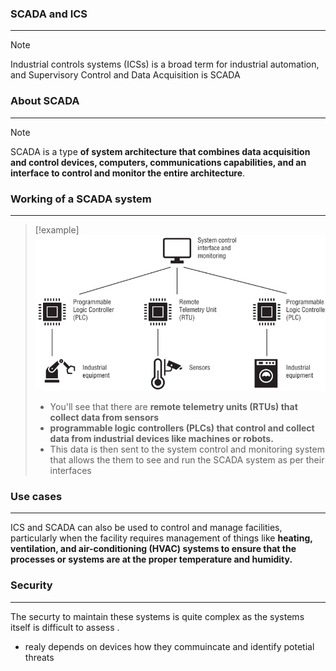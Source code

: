 ### SCADA and ICS
---
>[!note]
>Industrial controls systems (ICSs) is a broad term for industrial automation, and Supervisory Control and Data Acquisition is SCADA


### About SCADA 
---
>[!note]
>SCADA is a type **of system architecture that combines data acquisition and control devices, computers, communications capabilities, and an interface to control and monitor the entire architecture**.

### Working of a SCADA system 
---
>[!example]
>![Pasted image 20251010215346.png](../../images/Pasted%20image%2020251010215346.png)
>- You'll see that there are **remote telemetry units (RTUs) that collect data from sensors**
>- **programmable logic controllers (PLCs) that control and collect data from industrial devices like machines or robots.**
>- This data is then sent to the system control and monitoring system that allows the them to see and run the SCADA system as per their interfaces 

### Use cases 
---
ICS and SCADA can also be used to control and manage facilities, particularly when the facility requires management of things like **heating, ventilation, and air-conditioning (HVAC) systems to ensure that the processes or systems are at the proper temperature and humidity.**


### Security 
---
The securty to maintain these systems is quite complex as the systems itself is difficult to assess .
- realy depends on devices how they commuincate and identify potetial threats 


